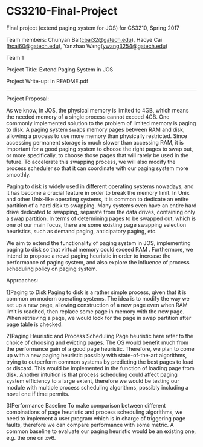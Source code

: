 CS3210-Final-Project
===========================

Final project (extend paging system for JOS) for CS3210, Spring 2017

Team members: Chunyan Bai(cbai32@gatech.edu), Haoye Cai (hcai60@gatech.edu), Yanzhao Wang(ywang3254@gatech.edu)

Team 1


Project Title: Extend Paging System in JOS

Project Write-up: In README.pdf

-----------------
Project Proposal:

As we know, in JOS, the physical memory is limited to 4GB, which means the needed memory of a single process cannot exceed 4GB. One commonly implemented solution to the problem of limited memory is paging to disk. A paging system swaps memory pages between RAM and disk, allowing a process to use more memory than physically restricted. Since accessing permanent storage is much slower than accessing RAM, it is important for a good paging system to choose the right pages to swap out, or more specifically, to choose those pages that will rarely be used in the future. To accelerate this  swapping process, we will also modify the process scheduler so that it can coordinate with our paging system more smoothly.

Paging to disk is widely used in different operating systems nowadays, and it has become a crucial feature in order to break the memory limit. In Unix and other Unix-like operating systems, it is common to dedicate an entire partition of a hard disk to swapping. Many systems even have an entire hard drive dedicated to swapping, separate from the data drives, containing only a swap partition. In terms of determining pages to be swapped out, which is one of our main focus, there are some existing page swapping selection heuristics, such as demand paging, anticipatory paging, etc.

We aim to extend the functionality of paging system in JOS, implementing paging to disk so that virtual memory could exceed RAM . Furthermore, we intend to propose a novel paging heuristic in order to increase the performance of paging system, and also explore the influence of process scheduling policy on paging system.

Approaches:

1)Paging to Disk
Paging to disk is a rather simple process, given that it is common on modern operating systems. The idea is to modify the way we set up a new page, allowing construction of a new page even when RAM limit is reached, then replace some page in memory with the new page. When retrieving a page, we would look for the page in swap partition after page table is checked.

2)Paging Heuristic and Process Scheduling
Page heuristic here refer to the choice of choosing and evicting pages. The OS would benefit much from the performance gain of a good page heuristic. Therefore, we plan to come up with a new paging heuristic possibly with state-of-the-art algorithms, trying to outperform common systems by predicting the best pages to load or discard. This would be implemented in the function of loading page from disk. Another intuition is that process scheduling could affect paging system efficiency to a large extent, therefore we would be testing our module with multiple process scheduling algorithms, possibly including a novel one if time permits.

3)Performance Baseline
To make comparison between different combinations of page heuristic and process scheduling algorithms, we need to implement a user program which is in charge of triggering page faults, therefore we can compare performance with some metric. A common baseline to evaluate our paging heuristic would be an existing one, e.g. the one on xv6.


